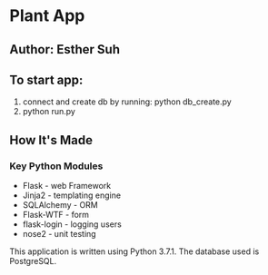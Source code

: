 # Plant App

## Author: Esther Suh



## To start app:
1. connect and create db by running:
    python db_create.py
2. python run.py


## How It's Made
### Key Python Modules
 - Flask - web Framework
 - Jinja2 - templating engine
 - SQLAlchemy - ORM
 - Flask-WTF - form
 - flask-login - logging users
 - nose2 - unit testing

This application is written using Python 3.7.1. The database used is PostgreSQL.
